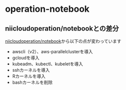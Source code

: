 # operation-notebook

## niicloudoperation/notebookとの差分

[niicloudoperation/notebook](https://hub.docker.com/r/niicloudoperation/notebook/)から以下の点が変わっています

- awscli（v2）、aws-parallelclusterを導入
- gcloudを導入
- kubeadm、kubectl、kubeletを導入
- sshカーネルを導入
- Rカーネルを導入
- bashカーネルを削除

